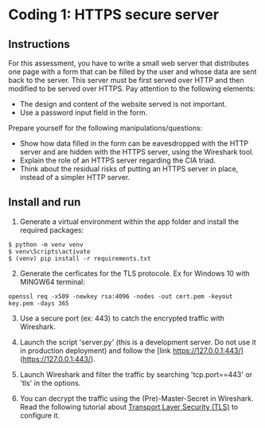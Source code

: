 # Coding 1: HTTPS secure server

## Instructions

For this assessment, you have to write a small web server that distributes one page with a form that
can be filled by the user and whose data are sent back to the server. This server must be first served
over HTTP and then modified to be served over HTTPS.
Pay attention to the following elements:

* The design and content of the website served is not important.
* Use a password input field in the form.

Prepare yourself for the following manipulations/questions:
* Show how data filled in the form can be eavesdropped with the HTTP server and are hidden
with the HTTPS server, using the Wireshark tool.
* Explain the role of an HTTPS server regarding the CIA triad.
* Think about the residual risks of putting an HTTPS server in place, instead of a simpler HTTP
server.

## Install and run

1. Generate a virtual environment within the app folder and install the required packages:
```
$ python -m venv venv
$ venv\Scripts\activate
$ (venv) pip install -r requirements.txt
```
2. Generate the cerficates for the TLS protocole. Ex for Windows 10 with MINGW64 terminal:
```
openssl req -x509 -newkey rsa:4096 -nodes -out cert.pem -keyout key.pem -days 365
```
3. Use a secure port (ex: 443) to catch the encrypted traffic with Wireshark.

4. Launch the script 'server.py' (this is a development server. Do not use it in production deployment) and follow the [link https://127.0.0.1:443/] (https://127.0.0.1:443/).

5. Launch Wireshark and filter the traffic by searching 'tcp.port==443' or 'tls' in the options.

6. You can decrypt the traffic using the (Pre)-Master-Secret in Wireshark. Read the following tutorial about [Transport Layer Security (TLS)](https://wiki.wireshark.org/TLS?action=show&redirect=SSL) to configure it.